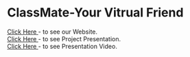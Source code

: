# ClassMate-Your Vitrual Friend

<p>
  <a href="https://siddharthmaratha.github.io/ClassMate-YourVitrualFriend/" target="_blank"> Click Here </a> 
  - to see our Website.
  <br>
  <a href="https://docs.google.com/presentation/d/14wZZ7e4UBLM9WJvkrc4yG4_3Zvb4U85c/edit?usp=sharing&ouid=112963750037648585687&rtpof=true&sd=true" target="_blank"> Click Here </a> 
  - to see Project Presentation.
  <br>
  <a href="https://youtu.be/65C6KIh8uXM" target="_blank"> Click Here </a> - to see Presentation Video.
  
</p>
